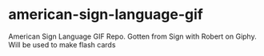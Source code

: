 # american-sign-language-gif
American Sign Language GIF Repo. Gotten from Sign with Robert on Giphy. Will be used to make flash cards
